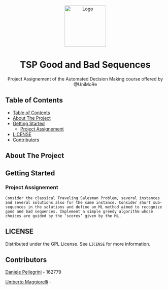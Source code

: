 <br />    
<p align="center">
<a href="https://github.com/danielepelleg/TSP-Good-Bad-Sequences">
    <img src="https://image.flaticon.com/icons/png/512/2165/2165621.png" alt="Logo" width="130" height="130">
</a>
<h1 align="center">TSP Good and Bad Sequences</h1>
<p align="center">
    Project Assignement of the Automated Decision Making course offered by @UniMoRe
</p>
  
<!-- TABLE OF CONTENTS -->
## Table of Contents
  
- [Table of Contents](#table-of-contents)
- [About The Project](#about-the-project)
- [Getting Started](#getting-started)
  - [Project Assignement](#project-assignement)
- [LICENSE](#license)
- [Contributors](#contributors)

## About The Project

## Getting Started

### Project Assignement
~~~
Consider the classical Traveling Salesman Problem, several instances and several solutions also for the same instance. Consider short sub-sequences in the solutions and define an ML method aimed to recognize good and bad sequences. Implement a simple greedy algorithm whose choices are guided by the ‘scores’ given by the ML.
~~~

## LICENSE

Distributed under the GPL License. See `LICENSE` for more information.

## Contributors

[Daniele Pellegrini](https://github.com/danielepelleg) - 162779

[Umberto Maggiorelli](https://github.com/umberto-maggiorelli) - 


